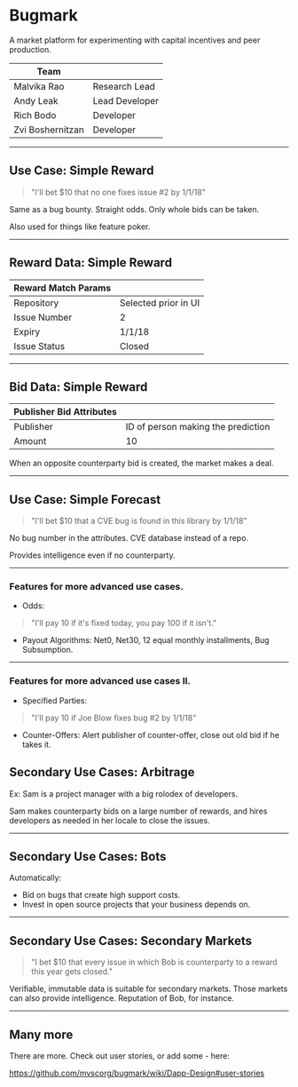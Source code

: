 # Bugmark

A market platform for experimenting with capital incentives and peer production.

| Team        |                                                   |
|---------------------|----------------------------------------------------------|
| Malvika Rao    | Research Lead |
| Andy Leak | Lead Developer                           |
| Rich Bodo       | Developer                             |
| Zvi Boshernitzan | Developer                                             |

---

## Use Case: Simple Reward

> "I'll bet $10 that no one fixes issue #2 by 1/1/18"

Same as a bug bounty.  Straight odds.  Only whole bids can be taken.

Also used for things like feature poker.


---

## Reward Data: Simple Reward

|   Reward Match Params    |                                                   |
|---------------------|----------------------------------------------------------|
| Repository    | Selected prior in UI |
| Issue Number | 2             |
| Expiry       |  1/1/18                      |
| Issue Status |   Closed                                     |



---

## Bid Data: Simple Reward

|   Publisher Bid Attributes     |                                                   |
|---------------------|----------------------------------------------------------|
| Publisher   | ID of person making the prediction |
| Amount | 10             |

When an opposite counterparty bid is created, the market makes a deal.

---

## Use Case: Simple Forecast

> "I'll bet $10 that a CVE bug is found in this library by 1/1/18"

No bug number in the attributes.  CVE database instead of a repo.

Provides intelligence even if no counterparty.  

---

### Features for more advanced use cases.

* Odds:
> "I'll pay 10 if it's fixed today, you pay 100 if it isn't."

* Payout Algorithms:
Net0, Net30, 12 equal monthly installments, Bug Subsumption.

---

### Features for more advanced use cases II.

* Specified Parties:
> "I'll pay 10 if Joe Blow fixes bug #2 by 1/1/18"

* Counter-Offers:
Alert publisher of counter-offer, close out old bid if he takes it.

## Secondary Use Cases: Arbitrage

Ex: Sam is a project manager with a big rolodex of developers.

Sam makes counterparty bids on a large number of rewards, and hires developers as needed in her locale to close the issues.

---

## Secondary Use Cases: Bots

Automatically:

* Bid on bugs that create high support costs.
* Invest in open source projects that your business depends on.

---

## Secondary Use Cases: Secondary Markets

> "I bet $10 that every issue in which Bob is counterparty to a reward this year gets closed."

Verifiable, immutable data is suitable for secondary markets.  Those markets can also provide intelligence.  Reputation of Bob, for instance.

---

## Many more

There are more.  Check out user stories, or add some - here:

https://github.com/mvscorg/bugmark/wiki/Dapp-Design#user-stories
